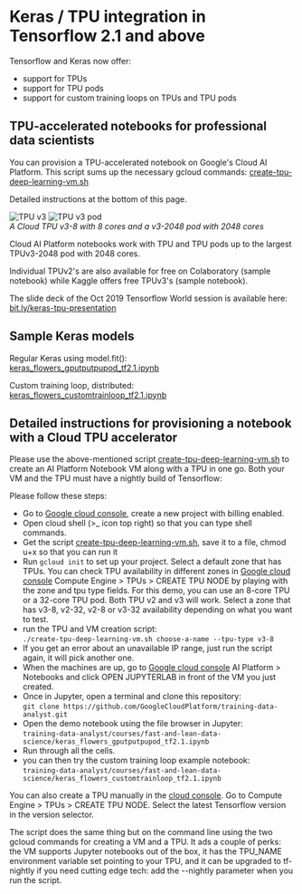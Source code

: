 # Keras / TPU integration in Tensorflow 2.1 and above

 Tensorflow and Keras now offer:
 * support for TPUs
 * support for TPU pods
 * support for custom training loops on TPUs and TPU pods
 
 ## TPU-accelerated notebooks for professional data scientists
 
 You can  provision a TPU-accelerated notebook on Google's Cloud AI Platform. This script sums up the necessary gcloud commands:
 [create-tpu-deep-learning-vm.sh](https://raw.githubusercontent.com/GoogleCloudPlatform/training-data-analyst/master/courses/fast-and-lean-data-science/create-tpu-deep-learning-vm.sh)
 
 Detailed instructions at the bottom of this page.
 
 ![TPU v3](https://cloud.google.com/images/products/tpu/cloud-tpu-v3-img_2x.png)
 ![TPU v3 pod](https://cloud.google.com/images/products/tpu/google-cloud-ai.png)
  <br/>*A Cloud TPU v3-8 with 8 cores and a v3-2048 pod with 2048 cores*
  
 Cloud AI Platform notebooks work with TPU and TPU pods up to the largest TPUv3-2048 pod with 2048 cores. 



Individual TPUv2's are also available for free on Colaboratory (sample notebook) while Kaggle offers free TPUv3's (sample notebook).
 
 
 The slide deck of the Oct 2019 Tensorflow World session is available here: 
 [bit.ly/keras-tpu-presentation](https://docs.google.com/presentation/d/e/2PACX-1vRqvlSpX5CVRC2oQ_e_nRNahOSPoDVL6I36kdjuPR_4y_tCPb-_k98Du1QXBwx4sBvVrzsCPulmuPn8/pub)

## Sample Keras models

Regular Keras using model.fit():<br/>
[keras_flowers_gputputpupod_tf2.1.ipynb](https://github.com/GoogleCloudPlatform/training-data-analyst/blob/master/courses/fast-and-lean-data-science/keras_flowers_gputputpupod_tf2.1.ipynb)

Custom training loop, distributed:<br/>
[keras_flowers_customtrainloop_tf2.1.ipynb](https://github.com/GoogleCloudPlatform/training-data-analyst/blob/master/courses/fast-and-lean-data-science/keras_flowers_customtrainloop_tf2.1.ipynb)


## Detailed instructions for provisioning a notebook with a Cloud TPU accelerator

Please use the above-mentioned script [create-tpu-deep-learning-vm.sh](https://raw.githubusercontent.com/GoogleCloudPlatform/training-data-analyst/master/courses/fast-and-lean-data-science/create-tpu-deep-learning-vm.sh)
to create an AI Platform Notebook VM along with a TPU in one go.
Both your VM and the TPU must have a nightly build of Tensorflow:

Please follow these steps:
 * Go to [Google cloud console](https://console.cloud.google.com/), create a new project with billing enabled.
 * Open cloud shell (>_ icon top right) so that you can type shell commands.
 * Get the script [create-tpu-deep-learning-vm.sh](https://raw.githubusercontent.com/GoogleCloudPlatform/training-data-analyst/master/courses/fast-and-lean-data-science/create-tpu-deep-learning-vm.sh), save it to a file, chmod u+x so that you can run it
 * Run `gcloud init` to set up your project. Select a default zone that
 has TPUs. You can check TPU availability in different zones in [Google cloud console](https://console.cloud.google.com/)
 Compute Engine > TPUs > CREATE TPU NODE by playing with the zone and tpu type fields. For this
 demo, you can use an 8-core TPU or a 32-core TPU pod. Both TPU v2 and v3 will work.
 Select a zone that has v3-8, v2-32, v2-8 or v3-32 availability depending on what you want to test.
 * run the TPU and VM creation script:<br/>
 `./create-tpu-deep-learning-vm.sh choose-a-name --tpu-type v3-8`
 * If you get an error about an unavailable IP range, just run the script again, it will pick another one.
 * When the machines are up, go to [Google cloud console](https://console.cloud.google.com/) AI Platform > Notebooks
 and click OPEN JUPYTERLAB in front of the VM you just created.
 * Once in Jupyter, open a terminal and clone this repository:<br/>
 `git clone https://github.com/GoogleCloudPlatform/training-data-analyst.git`
 * Open the demo notebook using the file browser in Jupyter:<br/>
 `training-data-analyst/courses/fast-and-lean-data-science/keras_flowers_gputputpupod_tf2.1.ipynb`
 * Run through all the cells.
 * you can then try the custom training loop example notebook:<br/>
 `training-data-analyst/courses/fast-and-lean-data-science/keras_flowers_customtrainloop_tf2.1.ipynb`

You can also create a TPU manually in the [cloud console](https://console.cloud.google.com/). Go to
Compute Engine > TPUs > CREATE TPU NODE. Select the latest Tensorflow version in the version selector.

The script does the same thing but on the command line using the two
gcloud commands for creating a VM and a TPU. It ads a couple of perks:
the VM supports Jupyter notebooks out of the box, it has the TPU_NAME environment variable set pointing to your TPU,
and it can be upgraded to tf-nightly if you need cutting edge tech: add the --nightly parameter when you run the script.